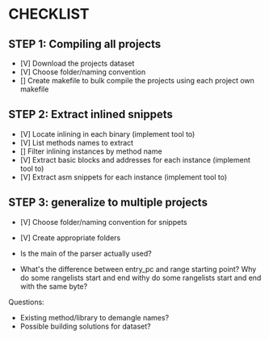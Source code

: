 # CHECKLIST

## STEP 1: Compiling all projects
- [V] Download the projects dataset 
- [V] Choose folder/naming convention
- [] Create makefile to bulk compile the projects using each project own makefile

## STEP 2: Extract inlined snippets
- [V] Locate inlining in each binary (implement tool to)
- [V] List methods names to extract
- []  Filter inlining instances by method name
- [V] Extract basic blocks and addresses for each instance (implement tool to)
- [V] Extract asm snippets for each instance (implement tool to)

## STEP 3: generalize to multiple projects
- [V] Choose folder/naming convention for snippets
- [V] Create appropriate folders

- Is the main of the parser actually used?
- What's the difference between entry\_pc and range starting point? Why do some rangelists start and end withy do some rangelists start and end with the same byte? 

Questions:
- Existing method/library to demangle names?
- Possible building solutions for dataset?
